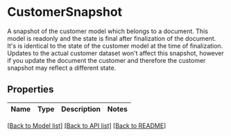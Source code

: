 # CustomerSnapshot

A snapshot of the customer model which belongs to a document. This model is readonly and the state is final after finalization of the document. It's is identical to the state of the customer model at the time of finalization. Updates to the actual customer dataset won't affect this snapshot, however if you update the document the customer and therefore the customer snapshot may reflect a different state.
## Properties
Name | Type | Description | Notes
------------ | ------------- | ------------- | -------------

[[Back to Model list]](../README.md#documentation-for-models) [[Back to API list]](../README.md#documentation-for-api-endpoints) [[Back to README]](../README.md)


